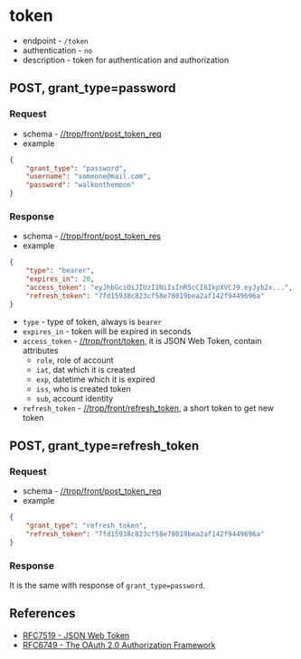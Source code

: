 # token

* endpoint - `/token`
* authentication - `no`
* description - token for authentication and authorization

## POST, grant_type=password

### Request

* schema - [//trop/front/post_token_req](../schema/front/post_token_req.json)
* example

```json
{
    "grant_type": "password",
    "username": "someone@mail.com",
    "password": "walkonthemoon"
}
```

### Response

* schema - [//trop/front/post_token_res](../schema/front/post_token_res.json)
* example

```json
{
    "type": "bearer",
    "expires_in": 20,
    "access_token": "eyJhbGciOiJIUzI1NiIsInR5cCI6IkpXVCJ9.eyJyb2x...",
    "refresh_token": "7fd15938c823cf58e78019bea2af142f9449696a"
}
```
* `type` - type of token, always is `bearer`
* `expires_in` - token will be expired in seconds
* `access_token` - [//trop/front/token](../schema/front/token.json),
  it is JSON Web Token, contain attributes
    * `role`, role of account
    * `iat`, dat which it is created
    * `exp`, datetime which it is expired
    * `iss`, who is created token
    * `sub`, account identity
* `refresh_token` - [//trop/front/refresh_token](../schema/front/refresh_token.json), a short token to get new token

## POST, grant_type=refresh_token

### Request

* schema - [//trop/front/post_token_req](../schema/front/post_token_req.json)
* example

```json
{
    "grant_type": "refresh_token",
    "refresh_token": "7fd15938c823cf58e78019bea2af142f9449696a"
}
```
### Response

It is the same with response of `grant_type=password`.

## References

* [RFC7519 - JSON Web Token](https://tools.ietf.org/html/rfc7519)
* [RFC6749 - The OAuth 2.0 Authorization Framework](https://tools.ietf.org/html/rfc6749)
